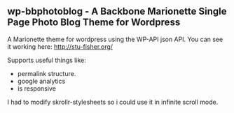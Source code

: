 wp-bbphotoblog - A Backbone Marionette Single Page Photo Blog Theme for Wordpress
--------------

A Marionette theme for wordpress using the WP-API json API. You can see it working here: http://stu-fisher.org/

Supports useful things like:
* permalink structure.
* google analytics
* is responsive

I had to modify skrollr-stylesheets so i could use it in infinite scroll mode.
